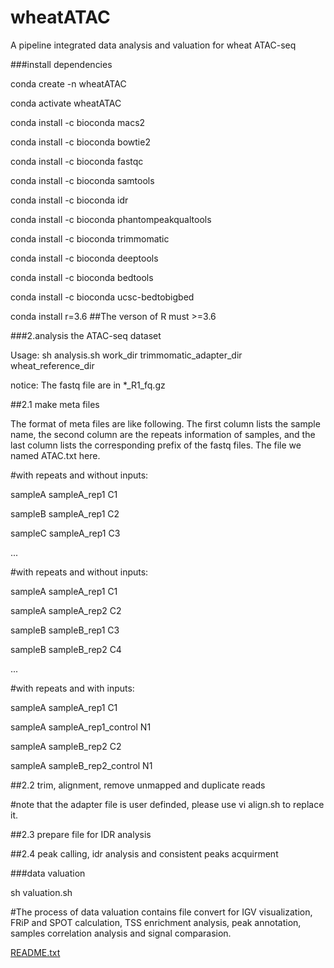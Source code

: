 # wheatATAC
A pipeline integrated  data analysis and valuation for wheat ATAC-seq

###install dependencies

conda create -n wheatATAC

conda activate wheatATAC

conda install -c bioconda macs2 

conda install -c bioconda bowtie2

conda install -c bioconda fastqc

conda install -c bioconda samtools

conda install -c bioconda idr

conda install -c bioconda phantompeakqualtools

conda install -c bioconda trimmomatic

conda install -c bioconda deeptools

conda install -c bioconda bedtools

conda install -c bioconda ucsc-bedtobigbed

conda install r=3.6  ##The verson of R must >=3.6

###2.analysis the ATAC-seq dataset

Usage: sh analysis.sh  work_dir trimmomatic_adapter_dir wheat_reference_dir

notice: The fastq file are in *_R1_fq.gz

##2.1 make meta files

The format of meta files are like following. The first column lists the sample name, the second column are the repeats information of samples, and the last column lists the corresponding prefix of the fastq files. The file we named ATAC.txt here.

#with repeats and without inputs:

sampleA	sampleA_rep1	C1

sampleB	sampleA_rep1	C2

sampleC	sampleA_rep1	C3

...

#with repeats and without inputs:

sampleA	sampleA_rep1	C1

sampleA	sampleA_rep2	C2

sampleB	sampleB_rep1	C3

sampleB	sampleB_rep2	C4

...

#with repeats and with inputs:

sampleA	sampleA_rep1	C1

sampleA	sampleA_rep1_control	N1

sampleA	sampleB_rep2	C2

sampleA	sampleB_rep2_control	N1


##2.2 trim, alignment, remove unmapped and duplicate reads


#note that the adapter file is user definded, please use vi align.sh to replace it.


##2.3 prepare file for IDR analysis


##2.4 peak calling, idr analysis and consistent peaks acquirment



###data valuation

sh valuation.sh

#The process of data valuation contains file convert for IGV visualization, FRiP and SPOT calculation, TSS enrichment analysis, peak annotation, samples correlation analysis and signal comparasion.



[README.txt](https://github.com/HeChao7021/wheatATAC/files/8139677/README.txt)


